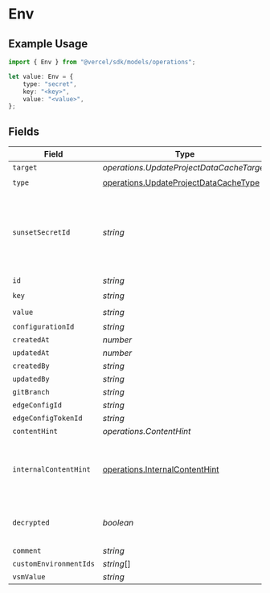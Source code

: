 # Env

## Example Usage

```typescript
import { Env } from "@vercel/sdk/models/operations";

let value: Env = {
    type: "secret",
    key: "<key>",
    value: "<value>",
};
```

## Fields

| Field                                                                                          | Type                                                                                           | Required                                                                                       | Description                                                                                    |
| ---------------------------------------------------------------------------------------------- | ---------------------------------------------------------------------------------------------- | ---------------------------------------------------------------------------------------------- | ---------------------------------------------------------------------------------------------- |
| `target`                                                                                       | *operations.UpdateProjectDataCacheTarget*                                                      | :heavy_minus_sign:                                                                             | N/A                                                                                            |
| `type`                                                                                         | [operations.UpdateProjectDataCacheType](../../models/operations/updateprojectdatacachetype.md) | :heavy_check_mark:                                                                             | N/A                                                                                            |
| `sunsetSecretId`                                                                               | *string*                                                                                       | :heavy_minus_sign:                                                                             | This is used to identiy variables that have been migrated from type secret to sensitive.       |
| `id`                                                                                           | *string*                                                                                       | :heavy_minus_sign:                                                                             | N/A                                                                                            |
| `key`                                                                                          | *string*                                                                                       | :heavy_check_mark:                                                                             | N/A                                                                                            |
| `value`                                                                                        | *string*                                                                                       | :heavy_check_mark:                                                                             | N/A                                                                                            |
| `configurationId`                                                                              | *string*                                                                                       | :heavy_minus_sign:                                                                             | N/A                                                                                            |
| `createdAt`                                                                                    | *number*                                                                                       | :heavy_minus_sign:                                                                             | N/A                                                                                            |
| `updatedAt`                                                                                    | *number*                                                                                       | :heavy_minus_sign:                                                                             | N/A                                                                                            |
| `createdBy`                                                                                    | *string*                                                                                       | :heavy_minus_sign:                                                                             | N/A                                                                                            |
| `updatedBy`                                                                                    | *string*                                                                                       | :heavy_minus_sign:                                                                             | N/A                                                                                            |
| `gitBranch`                                                                                    | *string*                                                                                       | :heavy_minus_sign:                                                                             | N/A                                                                                            |
| `edgeConfigId`                                                                                 | *string*                                                                                       | :heavy_minus_sign:                                                                             | N/A                                                                                            |
| `edgeConfigTokenId`                                                                            | *string*                                                                                       | :heavy_minus_sign:                                                                             | N/A                                                                                            |
| `contentHint`                                                                                  | *operations.ContentHint*                                                                       | :heavy_minus_sign:                                                                             | N/A                                                                                            |
| `internalContentHint`                                                                          | [operations.InternalContentHint](../../models/operations/internalcontenthint.md)               | :heavy_minus_sign:                                                                             | Similar to `contentHints`, but should not be exposed to the user.                              |
| `decrypted`                                                                                    | *boolean*                                                                                      | :heavy_minus_sign:                                                                             | Whether `value` and `vsmValue` are decrypted.                                                  |
| `comment`                                                                                      | *string*                                                                                       | :heavy_minus_sign:                                                                             | N/A                                                                                            |
| `customEnvironmentIds`                                                                         | *string*[]                                                                                     | :heavy_minus_sign:                                                                             | N/A                                                                                            |
| `vsmValue`                                                                                     | *string*                                                                                       | :heavy_minus_sign:                                                                             | N/A                                                                                            |